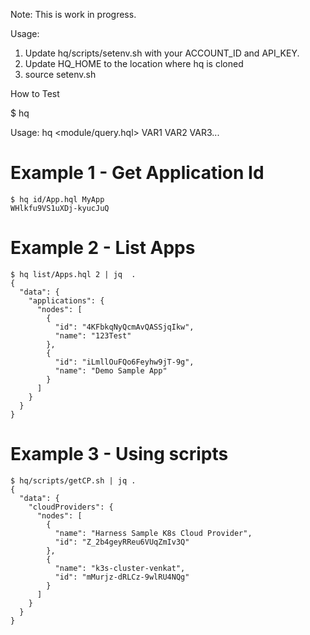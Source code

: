 Note: This is work in progress.

Usage:
1. Update hq/scripts/setenv.sh with your ACCOUNT_ID and API_KEY. 
2. Update HQ_HOME to the location where hq is cloned
3. source setenv.sh 


How to Test

$ hq 

Usage: hq <module/query.hql> VAR1 VAR2 VAR3...

# Example 1 - Get Application Id
```
$ hq id/App.hql MyApp
WHlkfu9VS1uXDj-kyucJuQ
```
# Example 2 - List Apps
```
$ hq list/Apps.hql 2 | jq  .
{
  "data": {
    "applications": {
      "nodes": [
        {
          "id": "4KFbkqNyQcmAvQASSjqIkw",
          "name": "123Test"
        },
        {
          "id": "iLmllOuFQo6Feyhw9jT-9g",
          "name": "Demo Sample App"
        }
      ]
    }
  }
}
```
# Example 3 - Using scripts
```
$ hq/scripts/getCP.sh | jq .
{
  "data": {
    "cloudProviders": {
      "nodes": [
        {
          "name": "Harness Sample K8s Cloud Provider",
          "id": "Z_2b4geyRReu6VUqZmIv3Q"
        },
        {
          "name": "k3s-cluster-venkat",
          "id": "mMurjz-dRLCz-9wlRU4NQg"
        }
      ]
    }
  }
}
```

